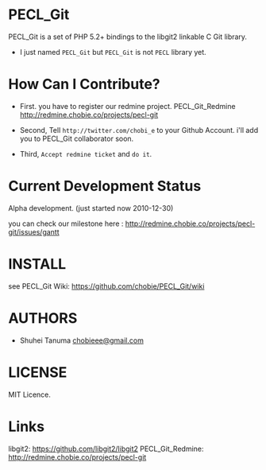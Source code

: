 PECL_Git
=======================================================

PECL_Git is a set of PHP 5.2+ bindings to the libgit2 linkable C Git library.

* I just named `PECL_Git` but `PECL_Git` is not `PECL` library yet.

How Can I Contribute?
=======================================================

* First. you have to register our redmine project.
PECL_Git_Redmine <http://redmine.chobie.co/projects/pecl-git>

* Second, Tell `http://twitter.com/chobi_e` to your Github Account.
i'll add you to PECL_Git collaborator soon.

* Third, `Accept redmine ticket` and `do it`.


Current Development Status
=======================================================

Alpha development.
(just started now 2010-12-30)

you can check our milestone here : <http://redmine.chobie.co/projects/pecl-git/issues/gantt>

INSTALL
=======================================================

see PECL_Git Wiki: <https://github.com/chobie/PECL_Git/wiki>

AUTHORS
=======================================================

* Shuhei Tanuma chobieee@gmail.com

LICENSE
=======================================================

MIT Licence.

Links
=======================================================

libgit2: <https://github.com/libgit2/libgit2>
PECL_Git_Redmine: <http://redmine.chobie.co/projects/pecl-git>
